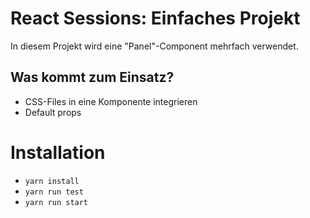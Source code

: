 # React Sessions: Einfaches Projekt

In diesem Projekt wird eine "Panel"-Component mehrfach verwendet.

## Was kommt zum Einsatz?
* CSS-Files in eine Komponente integrieren
* Default props

# Installation
* `yarn install`
* `yarn run test`
* `yarn run start`
